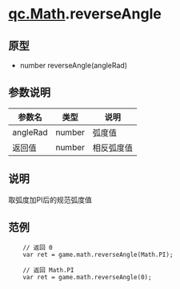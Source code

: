 # [qc.Math](README.md).reverseAngle

## 原型
* number reverseAngle(angleRad)

## 参数说明
| 参数名 | 类型 | 说明 |
| ------------- | ------------- | -------------|
| angleRad | number | 弧度值 |
| 返回值 | number | 相反弧度值 |

## 说明
取弧度加PI后的规范弧度值

## 范例
````
    // 返回 0
    var ret = game.math.reverseAngle(Math.PI);

    // 返回 Math.PI
    var ret = game.math.reverseAngle(0);
````
